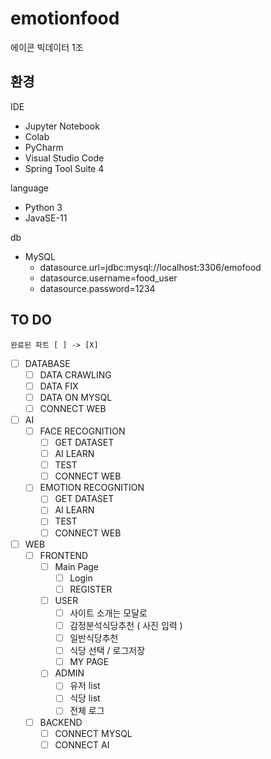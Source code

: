 # emotionfood

에이콘 빅데이터 1조

## 환경

IDE

-   Jupyter Notebook
-   Colab
-   PyCharm
-   Visual Studio Code
-   Spring Tool Suite 4

language

-   Python 3
-   JavaSE-11

db

-   MySQL
    -   datasource.url=jdbc:mysql://localhost:3306/emofood
    -   datasource.username=food_user
    -   datasource.password=1234

## TO DO

```
완료된 파트 [ ] -> [X]
```

-   [ ] DATABASE
    -   [ ] DATA CRAWLING
    -   [ ] DATA FIX
    -   [ ] DATA ON MYSQL
    -   [ ] CONNECT WEB
-   [ ] AI
    -   [ ] FACE RECOGNITION
        -   [ ] GET DATASET
        -   [ ] AI LEARN
        -   [ ] TEST
        -   [ ] CONNECT WEB
    -   [ ] EMOTION RECOGNITION
        -   [ ] GET DATASET
        -   [ ] AI LEARN
        -   [ ] TEST
        -   [ ] CONNECT WEB
-   [ ] WEB
    -   [ ] FRONTEND
        -   [ ] Main Page
            -   [ ] Login
            -   [ ] REGISTER
        -   [ ] USER
            -   [ ] 사이트 소개는 모달로
            -   [ ] 감정분석식당추천 ( 사진 입력 )
            -   [ ] 일반식당추천
            -   [ ] 식당 선택 / 로그저장
            -   [ ] MY PAGE
        -   [ ] ADMIN
            -   [ ] 유저 list
            -   [ ] 식당 list
            -   [ ] 전체 로그
    -   [ ] BACKEND
        -   [ ] CONNECT MYSQL
        -   [ ] CONNECT AI

